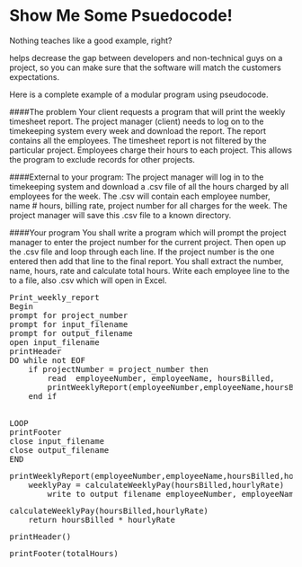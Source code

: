 # Show Me Some Psuedocode!

Nothing teaches like a good example, right?

helps decrease the gap between developers and non-technical guys on a project, so you can make sure that the software will match the customers expectations.


Here is a complete example of a modular program using pseudocode.

####The problem
Your client requests a program that will print the weekly timesheet report. The project manager (client) needs to log on to the timekeeping system every week and download the report. The report contains all the employees. The timesheet report is not filtered by the particular project. Employees charge their hours to each project. This allows the program to exclude records for other projects.

####External to your program:
The project manager will log in to the timekeeping system and download a .csv file of all the hours charged by all employees for the week. The .csv will contain each employee number, name # hours, billing rate, project number for all charges for the week. The project manager will save this .csv file to a known directory.

####Your program
You shall write a program which will prompt the project manager to enter the project number for the current project.
Then open up the .csv file and loop through each line. 
If the project number is the one entered then add that line to the final report. You shall extract the number, name, hours,  rate and calculate total hours. Write each employee line to the to a file, also .csv which will open in Excel.
<pre>Print_weekly_report
Begin
prompt for project_number
prompt for input_filename
prompt for output_filename
open input_filename
printHeader
DO while not EOF
    if projectNumber = project_number then
        read  employeeNumber, employeeName, hoursBilled,      hourlyRate
        printWeeklyReport(employeeNumber,employeeName,hoursBilled,hourlyRate)
    end if
 

LOOP
printFooter
close input_filename
close output_filename
END</pre>

<pre>printWeeklyReport(employeeNumber,employeeName,hoursBilled,hourlyRate)
    weeklyPay = calculateWeeklyPay(hoursBilled,hourlyRate)
        write to output_filename employeeNumber, employeeName, weeklyPay
</pre>
<pre>calculateWeeklyPay(hoursBilled,hourlyRate)
    return hoursBilled * hourlyRate
</pre>

<pre>printHeader()
</pre>    

<pre>printFooter(totalHours)
</pre>